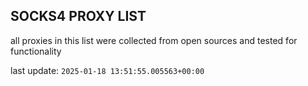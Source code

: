 ## SOCKS4 PROXY LIST

all proxies in this list were collected from open sources and tested for functionality

last update: `2025-01-18 13:51:55.005563+00:00`